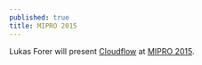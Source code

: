 ```yaml
---
published: true
title: MIPRO 2015
---
```


Lukas Forer will present [Cloudflow](http://docs.mipro-proceedings.com/dcvis/DCVIS_01_3145.pdf) at [MIPRO 2015](http://mipro-proceedings.com/).
